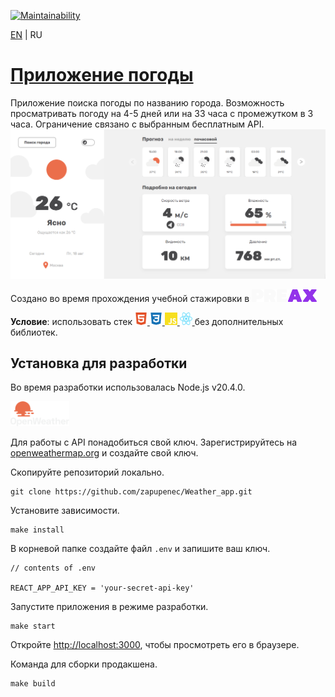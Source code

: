 [![Maintainability](https://api.codeclimate.com/v1/badges/555d27eb0f2e60efb263/maintainability)](https://codeclimate.com/github/zapupenec/Weather_app/maintainability)

[EN](https://github.com/zapupenec/Weather_app) | RU

# [Приложение погоды](https://weather_app-zapupenec.vercel.app)
Приложение поиска погоды по названию города. Возможность просматривать погоду на 4-5 дней или на 33 часа с промежутком в 3 часа. Ограничение связано с выбранным бесплатным API.
![screenshot-ru](/image/weather_app-ru.png)

Создано во время прохождения учебной стажировки в
<a href="https://preax.ru" target="_blank" rel="noreferrer">
  <img src="./image/icon/preax.svg" height="20" alt="HTML5" title="HTML5"/>
</a>

**Условие**: использовать стек 
<a href="https://developer.mozilla.org/en-US/docs/Glossary/html5" target="_blank" rel="noreferrer">
  <img src="./image/icon/html5.svg" width="20" height="20" alt="HTML5" title="HTML5"/>
</a>
<a href="https://www.w3.org/TR/CSS/#css" target="_blank" rel="noreferrer">
  <img src="./image/icon/css3.svg" width="20" height="20" alt="CSS3" title="CSS3"/>
</a>
<a href="https://developer.mozilla.org/en-US/docs/Web/JavaScript" target="_blank" rel="noreferrer">
  <img src="./image/icon/js.svg" width="20" height="20" alt="JavaScript" title="JavaScript"/>
</a>
<a href="https://react.dev" target="_blank" rel="noreferrer">
    <img src="./image/icon/react.svg" width="20" height="20" alt="webpack" title="webpack"/>
</a>
без дополнительных библиотек.

## Установка для разработки
Во время разработки использовалась Node.js v20.4.0.

<a href="https://openweathermap.org" target="_blank" rel="noreferrer">
    <img src="./image/logo_openweather.png" height="40" alt="logo_openweathermap" title="openweathermap.org"/>
</a>

Для работы с API понадобиться свой ключ. Зарегистрируйтесь на [openweathermap.org](https://openweathermap.org) и создайте свой ключ.

Скопируйте репозиторий локально.
```
git clone https://github.com/zapupenec/Weather_app.git
```
Установите зависимости.
```
make install
```
В корневой папке создайте файл ```.env``` и запишите ваш ключ.
```
// contents of .env

REACT_APP_API_KEY = 'your-secret-api-key'
```
Запустите приложения в режиме разработки.
```
make start
```
Откройте [http://localhost:3000](http://localhost:3000), чтобы просмотреть его в браузере.

Команда для сборки продакшена.
```
make build
```